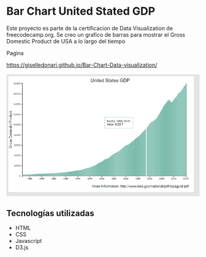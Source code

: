 # Bar Chart United Stated GDP

Este proyecto es parte de la certificacion de Data  Visualization de freecodecamp.org. Se creo un grafico de barras para mostrar el Gross Domestic Product de USA a lo largo del tiempo

Pagina

https://giselledonari.github.io/Bar-Chart-Data-visualization/

![Página](https://github.com/giselledonari/Bar-Chart-Data-visualization/blob/main/Captura.PNG)

## Tecnologías utilizadas

- HTML
- CSS
- Javascript
- D3.js

